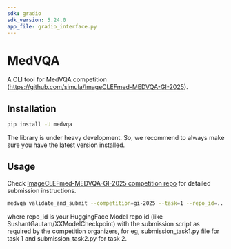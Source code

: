 ```yaml
---
sdk: gradio
sdk_version: 5.24.0
app_file: gradio_interface.py
---
```

# MedVQA

A CLI tool for MedVQA competition (https://github.com/simula/ImageCLEFmed-MEDVQA-GI-2025).

## Installation

```bash
pip install -U medvqa
```
The library is under heavy development. So, we recommend to always make sure you have the latest version installed.

## Usage
Check [ImageCLEFmed-MEDVQA-GI-2025 competition repo](https://github.com/simula/ImageCLEFmed-MEDVQA-GI-2025#-submission-system) for detailed submission instructions.

```bash
medvqa validate_and_submit --competition=gi-2025 --task=1 --repo_id=...
```
where repo_id is your HuggingFace Model repo id (like SushantGautam/XXModelCheckpoint) with the submission script as required by the competition organizers, for eg, submission_task1.py file for task 1 and submission_task2.py for task 2.